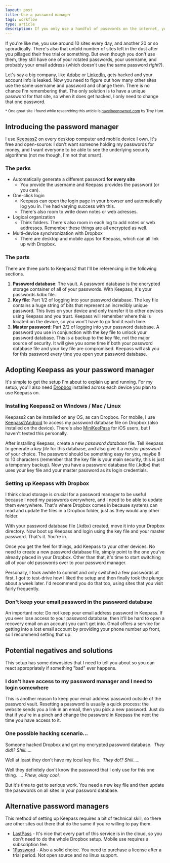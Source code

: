 ```yaml
---
layout: post
title: Use a password manager
tags: workflow
type: article
description: If you only use a handful of passwords on the internet, you're putting yourself at risk. Learn how to use a password manager to beef up your security and reduce the burden on your memory.
---
```


If you're like me, you use around 10 sites every day, and another 20 or so sporadically. There's also that untold number of sites left in the dust after you pillaged their free trial or something. But even though you don't use them, they still have one of your rotated passwords, your username, and probably your email address (which doesn't use the same password _right_?).

Let's say a big company, like [Adobe][] or [LinkedIn][], gets hacked and your account info is leaked. Now you need to figure out how many other sites use the same username and password and change them. There is no chance I'm remembering that. The only solution is to have a unique password for that site, so when it does get hacked, I only need to change that one password.

<small>\* One great site I found while researching this article is [haveibeenpwned.com][] by Troy Hunt.</small>


## Introducing the password manager

I use [Keepass2][] on every desktop computer and mobile device I own. It's free and open-source: I don't want someone holding my passwords for money, and I want everyone to be able to see the underlying security algorithms (not me though, I'm not that smart).

### The perks

* Automatically generate a different password **for every site**
  * You provide the username and Keepass provides the password (or you can).
* One-click login
  * Keepass can open the login page in your browser and automatically log you in. I've had varying success with this.
  * There's also room to write down notes or web adresses.
* Logical organization
  * Think folders. There's also room in each log to add notes or web addresses. Remember these things are all encrypted as well.
* Multi-device synchronization with Dropbox
  * There are desktop and mobile apps for Keepass, which can all link up with Dropbox.

### The parts

There are three parts to Keepass2 that I'll be referencing in the following sections.

1. **Password database**: The vault. A password database is the encrypted storage container of all of your passwords. With Keepass, it's your passwords.kdbx file.
2. **Key file**: Part 1/2 of logging into your password database. The key file contains a huge string of bits that represent an incredibly unique password. This lives on your device and only transfer it to other devices using Keepass and you trust. Keepass will remember where this is located on the device, so you won't have to go find it each time.
3. **Master password**: Part 2/2 of logging into your password database. A password you use in conjunction with the key file to unlock your password database. This is a backup to the key file, not the major source of security. It will give you some time if both your password database file and your key file are compromised. Keepass will ask you for this password every time you open your password database.


## Adopting Keepass as your password manager

It's simple to get the setup I'm about to explain up and running. For my setup, you'll also need [Dropbox][] installed across each device you plan to use Keepass on.

### Installing Keepass2 on Windows / Mac / Linux

Keepass2 can be installed on any OS, as can Dropbox. For mobile, I use [Keepass2Android][] to access my password database file on Dropbox (also installed on the device). There's also [MiniKeePass][] for iOS users, but I haven't tested this personally.

After installing Keepass, create a new _password database_ file. Tell Keepass to generate a _key file_ for this database, and also give it a _master password_ of your choice. The password should be something easy for you, maybe 8 to 10 characters (remember that the key file is your main security, this is just a temporary backup). Now you have a password database file (.kdbx) that uses your key file and your master password as its login credentials.


### Setting up Keepass with Dropbox

I think cloud storage is crucial for a password manager to be useful because I need my passwords everywhere, and I need to be able to update them everywhere. That's where Dropbox comes in because systems can read and update the files in a Dropbox folder, just as they would any other folder.

With your password database file (.kdbx) created, move it into your Dropbox directory. Now boot up Keepass and login using the key file and your master password. That's it. You're in.

Once you get the feel for things, add Keepass to your other devices. No need to create a new password database file, simply point to the one you've already placed in your Dropbox.  Other than that, it's time to start switching all of your old passwords over to your password manager.

Personally, I took awhile to commit and only switched a few passwords at first. I got to test-drive how I liked the setup and then finally took the plunge about a week later. I'd recommend you do that too, using sites that you visit fairly frequently.


### Don't keep your email password in the password database

An important note: Do not keep your email address password in Keepass. If you ever lose access to your password database, then it'll be hard to open a recovery email on an account you can't get into. Gmail offers a service for getting into a lost email account by providing your phone number up front, so I recommend setting that up.


## Potential negatives and solutions

This setup has some downsides that I need to tell you about so you can react appropriately if something "bad" ever happens.

### I don't have access to my password manager and I need to login somewhere

This is another reason to keep your email address password outside of the password vault. Resetting a password is usually a quick process: the website sends you a link in an email, then you pick a new password. Just do that if you're in a pinch and change the password in Keepass the next the time you have access to it.


### One possible hacking scenario...

Someone hacked Dropbox and got my encrypted password database.
&nbsp;_They did!? Shiii....._

Well at least they don't have my local key file.
&nbsp;_They do!? Shiii....._

Well they definitely don't know the password that I only use for this one thing.
&nbsp;_... Phew, okay cool._

But it's time to get to serious work. You need a new key file and then update the passwords on all sites in your password database.


## Alternative password managers

This method of setting up Keepass requires a bit of technical skill, so there are other sites out there that do the same if you're willing to pay them.

* [LastPass][] - It's nice that every part of this service is in the cloud, so you don't need to do the whole Dropbox setup. Mobile use requires a subscription fee.
* [1Password][] - Also a solid choice. You need to purchase a license after a trial period. Not open source and no linux support.

[1Password]: https://agilebits.com/onepassword "1Password password manager"
[Adobe]: http://blogs.adobe.com/conversations/2013/10/important-customer-security-announcement.html "Adobe Account Compromise"
[Dropbox]: https://www.dropbox.com/ "Dropbox cloud storage"
[haveibeenpwned.com]: https://haveibeenpwned.com/ "Check if one of your accounts has been compromised"
[Google Drive]: https://drive.google.com/ "Google Drive"
[Keepass2]: http://keepass.info/ "Keepass password manager"
[Keepass2Android]: https://play.google.com/store/apps/details?id=keepass2android.keepass2android&amp;hl=en "Keepass2Android on the Play store"
[LastPass]: https://lastpass.com/ "LastPass password manager"
[LinkedIn]: http://blog.linkedin.com/2012/06/06/linkedin-member-passwords-compromised/  "LinkedIn Account Compromise"
[MiniKeePass]: https://itunes.apple.com/us/app/minikeepass-secure-password/id451661808?mt=8 "iOS KeePass Manager"
